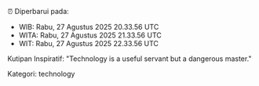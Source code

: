 ⏰ Diperbarui pada:
- WIB: Rabu, 27 Agustus 2025 20.33.56 UTC
- WITA: Rabu, 27 Agustus 2025 21.33.56 UTC
- WIT: Rabu, 27 Agustus 2025 22.33.56 UTC

Kutipan Inspiratif:
"Technology is a useful servant but a dangerous master."


Kategori: technology

